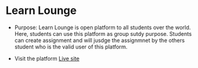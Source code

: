 # Learn Lounge

- Purpose: Learn Lounge is open platform to all students over the world. Here, students can use this platform as group sutdy purpose. Students can create assignment and will jusdge the assignmnet by the others student who is the valid user of this platform.

- Visit the platform [Live site](https://simple-firebase-fa91e.firebaseapp.com)
